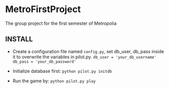 # MetroFirstProject
The group project for the first semester of Metropolia

## INSTALL

* Create a configuration file named `config.py`, set db_user, db_pass inside it to overwrite the variables in pilot.py.
    `db_user = 'your_db_username'`
    `db_pass = 'your_db_password'`

* Initialize database first:
    `python pilot.py initdb`

* Run the game by:
    `python pilot.py play`
